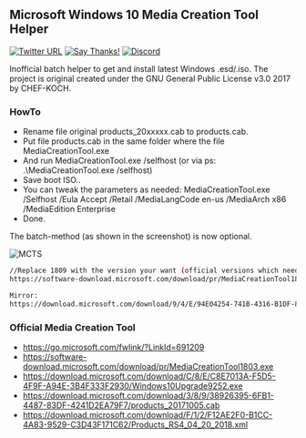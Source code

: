 ## Microsoft Windows 10 Media Creation Tool Helper

[![Twitter URL](https://img.shields.io/twitter/url/https/twitter.com/fold_left.svg?style=social&label=Follow%20%40CHEF-KOCH)](https://twitter.com/FZeven)
[![Say Thanks!](https://img.shields.io/badge/Say%20Thanks-!-1EAEDB.svg)](https://saythanks.io/to/CHEF-KOCH)
[![Discord](https://discordapp.com/api/guilds/204394292519632897/widget.png)](https://discord.me/NVinside)

Inofficial batch helper to get and install latest Windows .esd/.iso. The project is original created under the GNU General Public License v3.0 2017 by CHEF-KOCH.


### HowTo
* Rename file original products_20xxxxx.cab to products.cab.
* Put file products.cab in the same folder where the file MediaCreationTool.exe
* And run MediaCreationTool.exe /selfhost (or via ps: .\MediaCreationTool.exe /selfhost)
* Save boot ISO..
* You can tweak the parameters as needed: MediaCreationTool.exe /Selfhost /Eula Accept /Retail /MediaLangCode en-us /MediaArch x86 /MediaEdition Enterprise
* Done.

The batch-method (as shown in the screenshot) is now optional.

![MCTS](https://raw.githubusercontent.com/CHEF-KOCH/Microsoft-Windows-10-Media-Creation-Tool-Helper/master/Screenshot.png)


```bash
//Replace 1809 with the version your want (official versions which needs the batch file)
https://software-download.microsoft.com/download/pr/MediaCreationTool1809.exe

Mirror:
https://download.microsoft.com/download/9/4/E/94E04254-741B-4316-B1DF-8CAEDF2DF16C/Windows10Upgrade9252.exe
```



### Official Media Creation Tool

* https://go.microsoft.com/fwlink/?LinkId=691209
* https://software-download.microsoft.com/download/pr/MediaCreationTool1803.exe
* https://download.microsoft.com/download/C/8/E/C8E7013A-F5D5-4F9F-A94E-3B4F333F2930/Windows10Upgrade9252.exe
* https://download.microsoft.com/download/3/8/9/38926395-6FB1-4487-83DF-4241D2EA79F7/products_20171005.cab
* https://download.microsoft.com/download/F/1/2/F12AE2F0-B1CC-4A83-9529-C3D43F171C62/Products_RS4_04_20_2018.xml